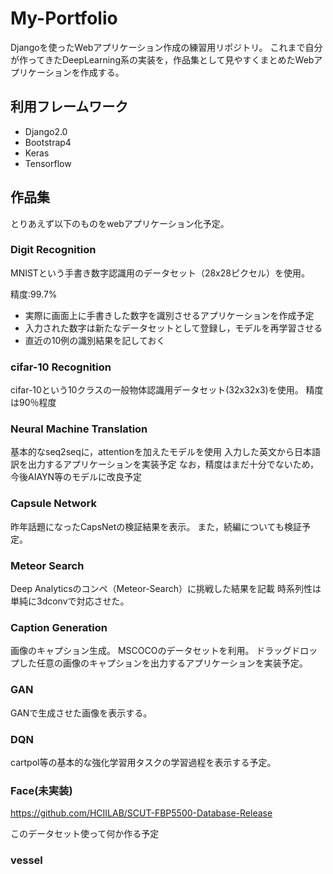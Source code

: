 # My-Portfolio
Djangoを使ったWebアプリケーション作成の練習用リポジトリ。
これまで自分が作ってきたDeepLearning系の実装を，作品集として見やすくまとめたWebアプリケーションを作成する。


## 利用フレームワーク
- Django2.0
- Bootstrap4
- Keras
- Tensorflow

## 作品集
とりあえず以下のものをwebアプリケーション化予定。

### Digit Recognition
MNISTという手書き数字認識用のデータセット（28x28ピクセル）を使用。

精度:99.7%
- 実際に画面上に手書きした数字を識別させるアプリケーションを作成予定
- 入力された数字は新たなデータセットとして登録し，モデルを再学習させる
- 直近の10例の識別結果を記しておく

### cifar-10 Recognition
cifar-10という10クラスの一般物体認識用データセット(32x32x3)を使用。
精度は90％程度

### Neural Machine Translation
基本的なseq2seqに，attentionを加えたモデルを使用
入力した英文から日本語訳を出力するアプリケーションを実装予定
なお，精度はまだ十分でないため，今後AIAYN等のモデルに改良予定

### Capsule Network
昨年話題になったCapsNetの検証結果を表示。
また，続編についても検証予定。

### Meteor Search
Deep Analyticsのコンペ（Meteor-Search）に挑戦した結果を記載
時系列性は単純に3dconvで対応させた。

### Caption Generation
画像のキャプション生成。
MSCOCOのデータセットを利用。
ドラッグドロップした任意の画像のキャプションを出力するアプリケーションを実装予定。

### GAN
GANで生成させた画像を表示する。

### DQN
cartpol等の基本的な強化学習用タスクの学習過程を表示する予定。

### Face(未実装)
https://github.com/HCIILAB/SCUT-FBP5500-Database-Release

このデータセット使って何か作る予定

### vessel
